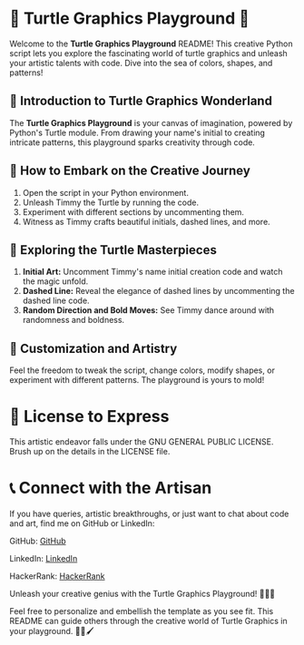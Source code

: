 # 🐢 Turtle Graphics Playground 🎨

Welcome to the **Turtle Graphics Playground** README! This creative Python script lets you explore the fascinating world of turtle graphics and unleash your artistic talents with code. Dive into the sea of colors, shapes, and patterns!

## 🎨 Introduction to Turtle Graphics Wonderland

The **Turtle Graphics Playground** is your canvas of imagination, powered by Python's Turtle module. From drawing your name's initial to creating intricate patterns, this playground sparks creativity through code.

## 🚀 How to Embark on the Creative Journey

1. Open the script in your Python environment.
2. Unleash Timmy the Turtle by running the code.
3. Experiment with different sections by uncommenting them.
4. Witness as Timmy crafts beautiful initials, dashed lines, and more.

## 🎉 Exploring the Turtle Masterpieces

1. **Initial Art:** Uncomment Timmy's name initial creation code and watch the magic unfold.
2. **Dashed Line:** Reveal the elegance of dashed lines by uncommenting the dashed line code.
3. **Random Direction and Bold Moves:** See Timmy dance around with randomness and boldness.

## 🎨 Customization and Artistry

Feel the freedom to tweak the script, change colors, modify shapes, or experiment with different patterns. The playground is yours to mold!

# 📄 License to Express

This artistic endeavor falls under the GNU GENERAL PUBLIC LICENSE. Brush up on the details in the LICENSE file.

# 📞 Connect with the Artisan

If you have queries, artistic breakthroughs, or just want to chat about code and art, find me on GitHub or LinkedIn:

GitHub: [GitHub](https://github.com/Maham-j)

LinkedIn: [LinkedIn](https://www.linkedin.com/in/maham-jamil-268584267)

HackerRank: [HackerRank ](https://www.hackerrank.com/maham_jamil)


Unleash your creative genius with the Turtle Graphics Playground! 🎨🐢✨

Feel free to personalize and embellish the template as you see fit. This README can guide others through the creative world of Turtle Graphics in your playground. 🌈🎉🖌️
